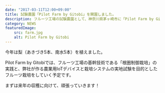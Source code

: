 ```yaml
---
date: "2017-03-11T12:00+09:00"
title: 試験農園「Pilot Farm by Gitobi」を開園しました。
description: フルーツ工場の試験農園として、神奈川県茅ヶ崎市に「Pilot Farm by Gitobi」を開園しました。
category: NEWS
featuredImage:
    src: farm.jpg
    alt: Pilot Farm by Gitobi
---
```


今年は梨（あきづき5本、南水5本）を植えました。

Pilot Farm by Gitobiでは、フルーツ工場の基幹技術である「根圏制御栽培」の実践と、弊社が作る農業用IoTデバイスと栽培システムの実地試験を目的としたフルーツ栽培をしていく予定です。

まずは来年の収穫に向けて、頑張っていきます！
